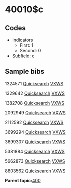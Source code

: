 # 40010$c

## Codes

-   Indicators
    -   First: 1
    -   Second: 0
-   Subfield: c

## Sample bibs

1324571 [Quicksearch](https://search.library.yale.edu/catalog/1324571) [VXWS](http://prodorbis.library.yale.edu:7014/vxws/GetHoldingsService?bibId=1324571)

1329642 [Quicksearch](https://search.library.yale.edu/catalog/1329642) [VXWS](http://prodorbis.library.yale.edu:7014/vxws/GetHoldingsService?bibId=1329642)

1382708 [Quicksearch](https://search.library.yale.edu/catalog/1382708) [VXWS](http://prodorbis.library.yale.edu:7014/vxws/GetHoldingsService?bibId=1382708)

2092949 [Quicksearch](https://search.library.yale.edu/catalog/2092949) [VXWS](http://prodorbis.library.yale.edu:7014/vxws/GetHoldingsService?bibId=2092949)

2112592 [Quicksearch](https://search.library.yale.edu/catalog/2112592) [VXWS](http://prodorbis.library.yale.edu:7014/vxws/GetHoldingsService?bibId=2112592)

3699294 [Quicksearch](https://search.library.yale.edu/catalog/3699294) [VXWS](http://prodorbis.library.yale.edu:7014/vxws/GetHoldingsService?bibId=3699294)

3699307 [Quicksearch](https://search.library.yale.edu/catalog/3699307) [VXWS](http://prodorbis.library.yale.edu:7014/vxws/GetHoldingsService?bibId=3699307)

5381884 [Quicksearch](https://search.library.yale.edu/catalog/5381884) [VXWS](http://prodorbis.library.yale.edu:7014/vxws/GetHoldingsService?bibId=5381884)

5662873 [Quicksearch](https://search.library.yale.edu/catalog/5662873) [VXWS](http://prodorbis.library.yale.edu:7014/vxws/GetHoldingsService?bibId=5662873)

8803562 [Quicksearch](https://search.library.yale.edu/catalog/8803562) [VXWS](http://prodorbis.library.yale.edu:7014/vxws/GetHoldingsService?bibId=8803562)

**Parent topic:**[400](../../tags/400/400.md)

